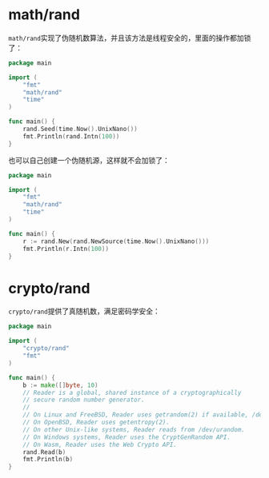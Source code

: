 # math/rand

`math/rand`实现了伪随机数算法，并且该方法是线程安全的，里面的操作都加锁了：

```go
package main

import (
	"fmt"
	"math/rand"
	"time"
)

func main() {
	rand.Seed(time.Now().UnixNano())
	fmt.Println(rand.Intn(100))
}

```

也可以自己创建一个伪随机源，这样就不会加锁了：

```go
package main

import (
	"fmt"
	"math/rand"
	"time"
)

func main() {
	r := rand.New(rand.NewSource(time.Now().UnixNano()))
	fmt.Println(r.Intn(100))
}

```

# crypto/rand

`crypto/rand`提供了真随机数，满足密码学安全：

```go
package main

import (
	"crypto/rand"
	"fmt"
)

func main() {
	b := make([]byte, 10)
    // Reader is a global, shared instance of a cryptographically
    // secure random number generator.
    //
    // On Linux and FreeBSD, Reader uses getrandom(2) if available, /dev/urandom otherwise.
    // On OpenBSD, Reader uses getentropy(2).
    // On other Unix-like systems, Reader reads from /dev/urandom.
    // On Windows systems, Reader uses the CryptGenRandom API.
    // On Wasm, Reader uses the Web Crypto API.
	rand.Read(b)
	fmt.Println(b)
}
```
